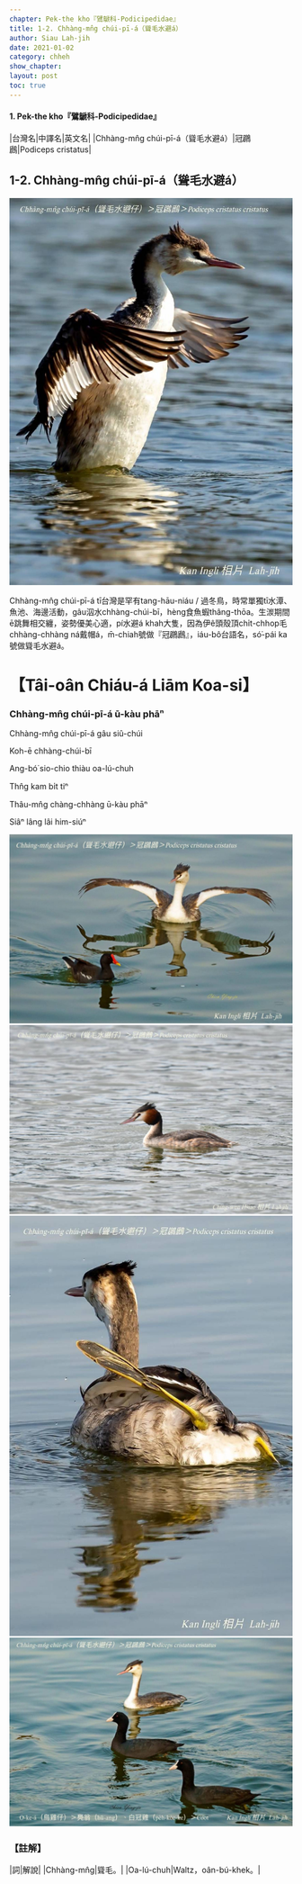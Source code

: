 ```yaml
---
chapter: Pek-the kho『鷿鷈科-Podicipedidae』
title: 1-2. Chhàng-mn̂g chúi-pī-á（聳毛水避á）
author: Siau Lah-jih
date: 2021-01-02
category: chheh
show_chapter: 
layout: post
toc: true
---
```


#### 1. Pek-the kho『鷿鷈科-Podicipedidae』

|台灣名|中譯名|英文名|
|Chhàng-mn̂g chúi-pī-á（聳毛水避á）|冠鸊鷉|Podiceps cristatus|


## 1-2. Chhàng-mn̂g chúi-pī-á（聳毛水避á）


![](../too5/01/1-2-1.聳毛水避á.jpg)

Chhàng-mn̂g chúi-pī-á tī台灣是罕有tang-hāu-niáu / 過冬鳥，時常單獨tī水潭、魚池、海邊活動，gâu泅水chhàng-chúi-bī，hèng食魚蝦thâng-thōa。生湠期間ē跳舞相交纏，姿勢優美心適，pí水避á khah大隻，因為伊ê頭殼頂chi̍t-chhop毛chhàng-chhàng ná戴帽á，m̄-chiah號做『冠鸊鷉』，iáu-bô台語名，só͘-pái ka號做聳毛水避á。

# 【Tâi-oân Chiáu-á Liām Koa-si】

### **Chhàng-mn̂g chúi-pī-á ū-kàu phāⁿ**

Chhàng-mn̂g chúi-pī-á gâu siû-chúi

Koh-ē chhàng-chúi-bī

Ang-bó͘ sio-chio thiàu oa-lú-chuh

Thn̂g kam bi̍t tiⁿ

Thâu-mn̂g chàng-chhàng ū-kàu phāⁿ

Siâⁿ lâng lâi him-siúⁿ


![](../too5/01/1-2-5.聳毛水避á.jpg)
![](../too5/01/1-2-2.聳毛水避á.jpg)
![](../too5/01/1-2-3.聳毛水避á.jpg)
![](../too5/01/1-2-4.聳毛水避á.jpg)


### 【註解】

|詞|解說|
|Chhàng-mn̂g|聳毛。|
|Oa-lú-chuh|Waltz，oân-bú-khek。|

